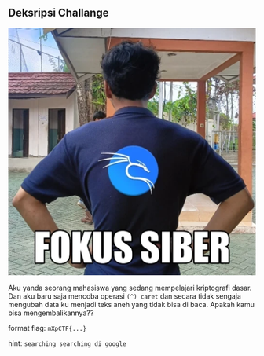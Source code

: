 ## Deksripsi Challange
![alt text](image.png)

Aku yanda seorang mahasiswa yang sedang mempelajari kriptografi dasar. Dan aku baru saja mencoba operasi `(^) caret` dan secara tidak sengaja mengubah data ku menjadi teks aneh yang tidak bisa di baca. Apakah kamu bisa mengembalikannya??

format flag: `mXpCTF{...}`

hint: `searching searching di google`
